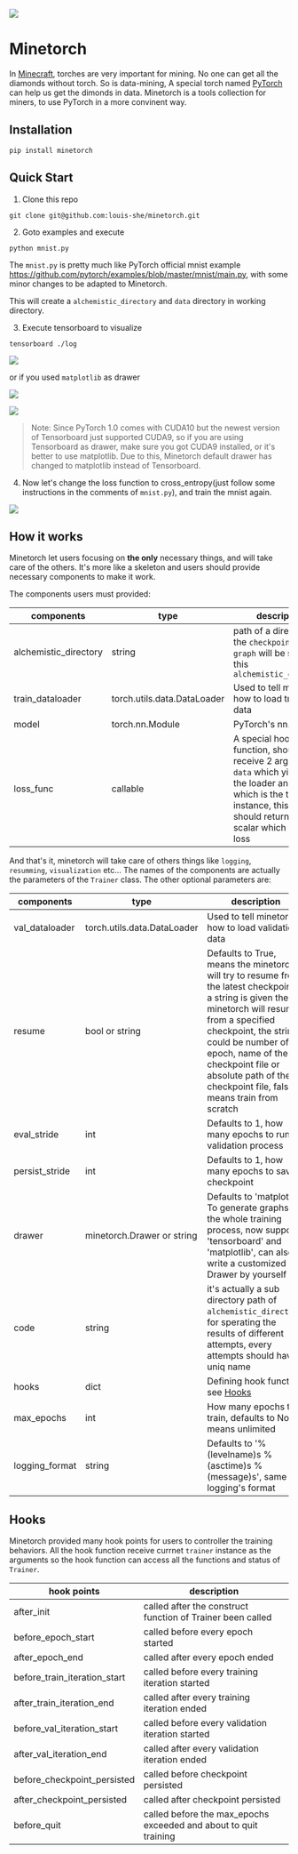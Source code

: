![](./images/minetorch.jpg)

# Minetorch

In [Minecraft](https://minecraft.net/), torches are very important for mining. No one can get all the diamonds without torch. So is data-mining, A special torch named [PyTorch](http://pytorch.org/) can help us get the dimonds in data. Minetorch is a tools collection for miners, to use PyTorch in a more convinent way.

## Installation

```
pip install minetorch
```

## Quick Start

1. Clone this repo

```
git clone git@github.com:louis-she/minetorch.git
```

2. Goto examples and execute

```
python mnist.py
```

The `mnist.py` is pretty much like PyTorch official mnist example https://github.com/pytorch/examples/blob/master/mnist/main.py, with some minor changes to be adapted to Minetorch.

This will create a `alchemistic_directory` and `data` directory in working directory.

3. Execute tensorboard to visualize

```
tensorboard ./log
```

![](./images/plan-a.png)

or if you used `matplotlib` as drawer

![](./images/loss.png)

![](./images/accuracy.png)

> Note: Since PyTorch 1.0 comes with CUDA10 but the newest version of Tensorboard just supported CUDA9, so if you are using Tensorboard as drawer, make sure you got CUDA9 installed, or it's better to use matplotlib. Due to this, Minetorch default drawer has changed to matplotlib instead of Tensorboard.

4. Now let's change the loss function to cross_entropy(just follow some instructions in the comments of `mnist.py`), and train the mnist again.

![](./images/plan-a-b.png)

## How it works

Minetorch let users focusing on **the only** necessary things, and will take care of the others. It's more like a skeleton and users should provide necessary components to make it work.

The components users must provided:

| components | type | description |
| ---------- | ---- | ----------- |
| alchemistic_directory | string | path of a directory, all the `checkpoint`, `log` or `graph` will be saved in this `alchemistic_directory` |
| train_dataloader | torch.utils.data.DataLoader | Used to tell minetorch how to load training data |
| model | torch.nn.Module | PyTorch's nn.Module |
| loss_func | callable | A special hook function, should receive 2 arguments: `data` which yields by the loader and `trainer` which is the trainer instance, this function should return a single scalar which is the loss |

And that's it, minetorch will take care of others things like `logging`, `resumming`, `visualization` etc... The names of the components are actually the parameters of the `Trainer` class. The other optional parameters are:

| components | type | description |
| ---------- | ---- | ----------- |
| val_dataloader | torch.utils.data.DataLoader | Used to tell minetorch how to load validation data |
| resume | bool or string  | Defaults to True, means the minetorch will try to resume from the latest checkpoint, if a string is given then minetorch will resume from a specified checkpoint, the string could be number of epoch, name of the checkpoint file or absolute path of the checkpoint file, false means train from scratch|
| eval_stride  | int | Defaults to 1, how many epochs to run a validation process |
| persist_stride  | int | Defaults to 1, how many epochs to save a checkpoint |
| drawer  | minetorch.Drawer or string | Defaults to 'matplotlib'. To generate graphs of the whole training process, now support 'tensorboard' and 'matplotlib', can also write a customized Drawer by yourself |
| code  | string | it's actually a sub directory path of `alchemistic_directory`, for sperating the results of different attempts, every attempts should have a uniq name |
| hooks | dict | Defining hook function, see [Hooks](#hooks) |
| max_epochs | int  | How many epochs to train, defaults to None, means unlimited |
| logging_format | string  | Defaults to '%(levelname)s %(asctime)s %(message)s', same as logging's format |

## Hooks

Minetorch provided many hook points for users to controller the training behaviors. All the hook function receive currnet `trainer` instance as the arguments so the hook function can access all the functions and status of `Trainer`.

| hook points | description |
| ----------- | ----------- |
| after_init | called after the construct function of Trainer been called |
| before_epoch_start | called before every epoch started |
| after_epoch_end | called after every epoch ended |
| before_train_iteration_start | called before every training iteration started |
| after_train_iteration_end  | called after every training iteration ended |
| before_val_iteration_start | called before every validation iteration started |
| after_val_iteration_end  | called after every validation iteration ended |
| before_checkpoint_persisted | called before checkpoint persisted |
| after_checkpoint_persisted | called after checkpoint persisted |
| before_quit | called before the max_epochs exceeded and about to quit training |

